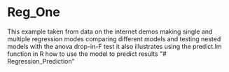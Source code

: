 # Reg_One
This example taken from data on the internet demos
making single and multiple regression modes comparing 
different models and testing nested models with the anova drop-in-F test
it also illustrates using the predict.lm function in R how to use the model to predict results
"# Regression_Prediction" 

